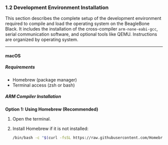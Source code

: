 ### 1.2 Development Environment Installation

This section describes the complete setup of the development environment required to compile and load the operating system on the BeagleBone Black. It includes the installation of the cross-compiler `arm-none-eabi-gcc`, serial communication software, and optional tools like QEMU. Instructions are organized by operating system.

---

#### macOS

##### Requirements

* Homebrew (package manager)
* Terminal access (zsh or bash)

##### ARM Compiler Installation

**Option 1: Using Homebrew (Recommended)**

1. Open the terminal.
2. Install Homebrew if it is not installed:

   ```bash
   /bin/bash -c "$(curl -fsSL https://raw.githubusercontent.com/Homebrew/install/HEAD/install.sh)"
